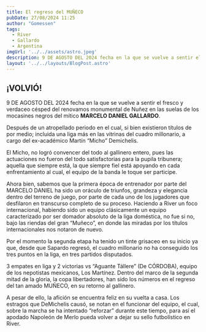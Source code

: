 ```yaml
---
title: El regreso del MUÑECO
pubDate: 27/08/2024 11:25
author: "Gomessen"
tags:
  - River
  - Gallardo
  - Argentina
imgUrl: '../../assets/astro.jpeg'
description: 9 DE AGOSTO DEL 2024 fecha en la que se vuelve a sentir el fresco y verdaceo césped delrenovamos monumental de Nuñez en las suelas de los mocasines negros del mítico MARCELO DANIEL GALLARDO.
layout: '../../layouts/BlogPost.astro'
---
```


## ¡VOLVIÓ!

9 DE AGOSTO DEL 2024 fecha en la que se vuelve a sentir el fresco y verdaceo césped del
renovamos monumental de Nuñez en las suelas de los mocasines negros del mítico **MARCELO
DANIEL GALLARDO**.


Después de un atropellado periodo en el cual, si bien existieron títulos de por medio; incluida una
liga más en las vitrinas del cuadro millonario, a cargo del ex-académico Martín “Micho” Demichelis.


El Micho, no logró convencer del todo al gallinero entero, pues las actuaciones no fueron del todo
satisfactorias para la pupila tribunera; aquella que siempre está, la que siempre fiel está apoyando
en cada enfrentamiento al cual, el equipo de la banda le toque ser participe.


Ahora bien, sabemos que la primera época de entrenador por parte del MARCELO DANIEL ha sido
un oráculo de triunfos, grandeza y elegancia dentro del terreno de juego, por parte de cada uno de
los jugadores que desfilaron en transcurso completo de su proceso. Haciendo a River un foco
internacional, habiendo sido un equipo clásicamente un equipo caracterizado por ser domador
absoluto de la liga doméstica, no fue si no, bajo las riendas del gran “Muñeco”, en donde las
miradas por los títulos internacionales nos notaron de nuevo.


Por el momento la segunda etapa ha tenido un tinte grisaceo en su inicio ya que, desde que
Sapardo regresó, el cuadro millonario no ha conseguido los tres puntos en la liga, en tres partidos
disputados.


3 empates en liga y 2 victorias vs “Aguante Tállere” (De CÓRDOBA), equipo de los nepotistas
mexicanos, Los Martínez. Dentro del marco de la segunda mitad de la gloria, la copa libertadores,
han sido los números en el regreso del tan amado MUÑECO, en su retorno al gallinero.


A pesar de ello, la afición se encuentra feliz en su vuelta a casa. Los estragos que DeMichelis causó,
se notan en el funcionar del equipo, el cual, sobre la marcha se ha intentado “reforzar” durante
este tiempo, para así el apodado Napoleón de Merlo pueda volver a dejar su sello futbolístico en
River.

